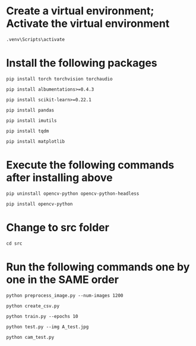 # Create a virtual environment; Activate the virtual environment

	.venv\Scripts\activate 

# Install the following packages

	pip install torch torchvision torchaudio

	pip install albumentations>=0.4.3

	pip install scikit-learn>=0.22.1

	pip install pandas

	pip install imutils

	pip install tqdm

	pip install matplotlib

# Execute the following commands after installing above

	pip uninstall opencv-python opencv-python-headless

	pip install opencv-python

# Change to src folder

	cd src
 
# Run the following commands one by one in the SAME order

	python preprocess_image.py --num-images 1200

	python create_csv.py

	python train.py --epochs 10

	python test.py --img A_test.jpg

	python cam_test.py
